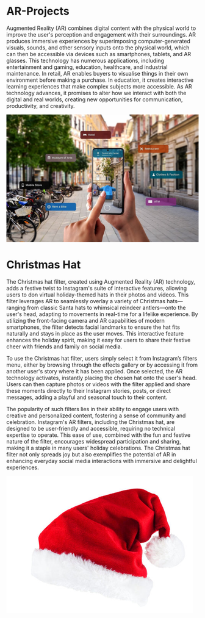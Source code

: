 # AR-Projects

Augmented Reality (AR) combines digital content with the physical world to improve the user's perception and engagement with their surroundings. AR produces immersive experiences by superimposing computer-generated visuals, sounds, and other sensory inputs onto the physical world, which can then be accessible via devices such as smartphones, tablets, and AR glasses. This technology has numerous applications, including entertainment and gaming, education, healthcare, and industrial maintenance. In retail, AR enables buyers to visualise things in their own environment before making a purchase. In education, it creates interactive learning experiences that make complex subjects more accessible. As AR technology advances, it promises to alter how we interact with both the digital and real worlds, creating new opportunities for communication, productivity, and creativity.



   ![Alt text](Assets/ar_image.jpeg)


# Christmas Hat
The Christmas hat filter, created using Augmented Reality (AR) technology, adds a festive twist to Instagram's suite of interactive features, allowing users to don virtual holiday-themed hats in their photos and videos. This filter leverages AR to seamlessly overlay a variety of Christmas hats—ranging from classic Santa hats to whimsical reindeer antlers—onto the user's head, adapting to movements in real-time for a lifelike experience. By utilizing the front-facing camera and AR capabilities of modern smartphones, the filter detects facial landmarks to ensure the hat fits naturally and stays in place as the user moves. This interactive feature enhances the holiday spirit, making it easy for users to share their festive cheer with friends and family on social media.

To use the Christmas hat filter, users simply select it from Instagram’s filters menu, either by browsing through the effects gallery or by accessing it from another user's story where it has been applied. Once selected, the AR technology activates, instantly placing the chosen hat onto the user's head. Users can then capture photos or videos with the filter applied and share these moments directly to their Instagram stories, posts, or direct messages, adding a playful and seasonal touch to their content.

The popularity of such filters lies in their ability to engage users with creative and personalized content, fostering a sense of community and celebration. Instagram's AR filters, including the Christmas hat, are designed to be user-friendly and accessible, requiring no technical expertise to operate. This ease of use, combined with the fun and festive nature of the filter, encourages widespread participation and sharing, making it a staple in many users' holiday celebrations. The Christmas hat filter not only spreads joy but also exemplifies the potential of AR in enhancing everyday social media interactions with immersive and delightful experiences.


![Alt text](Assets/cr.jpeg)
